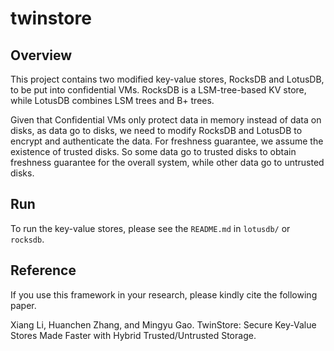 # twinstore

## Overview
This project contains two modified key-value stores, RocksDB and LotusDB, to be put into confidential VMs. RocksDB is a LSM-tree-based KV store, while LotusDB combines LSM trees and B+ trees.

Given that Confidential VMs only protect data in memory instead of data on disks, as data go to disks, we need to modify RocksDB and LotusDB to encrypt and authenticate the data. For freshness guarantee, we assume the existence of trusted disks. So some data go to trusted disks to obtain freshness guarantee for the overall system, while other data go to untrusted disks. 

## Run
To run the key-value stores, please see the `README.md` in `lotusdb/` or `rocksdb`.

## Reference

If you use this framework in your research, please kindly cite the following paper.

Xiang Li, Huanchen Zhang, and Mingyu Gao.
TwinStore: Secure Key-Value Stores Made Faster with Hybrid Trusted/Untrusted Storage.

